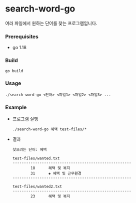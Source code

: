 # search-word-go

여러 파일에서 원하는 단어를 찾는 프로그램입니다.

### Prerequisites

- go 1.18

### Build

```
go build
```

### Usage

```
./search-word-go <단어> <파일1> <파일2> <파일3> ...
```

### Example

- 프로그램 실행

  ```
  ./search-word-go 혜택 test-files/*
  ```

- 결과

  ```
  찾으려는 단어: 혜택

  test-files/wanted.txt
  -----------------------------------------------------
          18      혜택 및 복지
          31      ◈ 혜택 및 근무환경
  -----------------------------------------------------

  test-files/wanted2.txt
  -----------------------------------------------------
          23      혜택 및 복지
  ```
